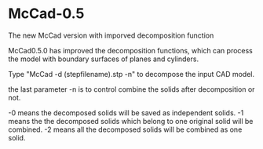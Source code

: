 # McCad-0.5
The new McCad version with imporved decomposition function

McCad0.5.0 has improved the decomposition functions, which can process the model with boundary surfaces of planes and cylinders.

Type "McCad -d (stepfilename).stp -n" to decompose the input CAD model.

the last parameter -n is to control combine the solids after decomposition or not.

-0 means the decomposed solids will be saved as independent solids.
-1 means the the decomposed solids which belong to one original solid will be combined.
-2 means all the decomposed solids will be combined as one solid.

